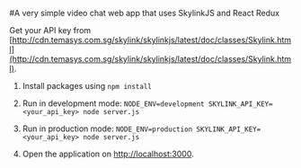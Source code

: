 #A very simple video chat web app that uses SkylinkJS and React Redux

Get your API key from [http://cdn.temasys.com.sg/skylink/skylinkjs/latest/doc/classes/Skylink.html](http://cdn.temasys.com.sg/skylink/skylinkjs/latest/doc/classes/Skylink.html).

1. Install packages using
`npm install`

2. Run in development mode:
    ```NODE_ENV=development SKYLINK_API_KEY=<your_api_key> node server.js```

3. Run in production mode:
    ```NODE_ENV=production SKYLINK_API_KEY=<your_api_key> node server.js```
    
4. Open the application on [http://localhost:3000](http://localhost:3000).